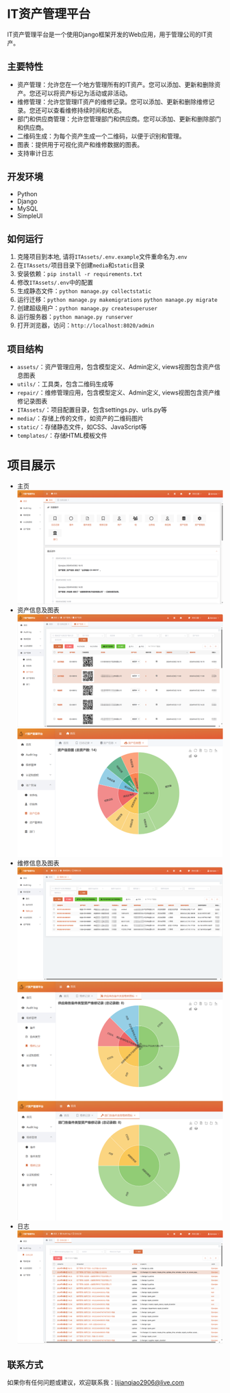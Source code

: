 # IT资产管理平台

IT资产管理平台是一个使用Django框架开发的Web应用，用于管理公司的IT资产。

## 主要特性

- 资产管理：允许您在一个地方管理所有的IT资产。您可以添加、更新和删除资产。您还可以将资产标记为活动或非活动。
- 维修管理：允许您管理IT资产的维修记录。您可以添加、更新和删除维修记录。您还可以查看维修持续时间和状态。
- 部门和供应商管理：允许您管理部门和供应商。您可以添加、更新和删除部门和供应商。
- 二维码生成：为每个资产生成一个二维码，以便于识别和管理。
- 图表：提供用于可视化资产和维修数据的图表。
- 支持审计日志

## 开发环境

- Python
- Django
- MySQL
- SimpleUI

## 如何运行

1. 克隆项目到本地, 请将`ITAssets/.env.example`文件重命名为`.env`
2. 在`ITAssets/`项目目录下创建`media`和`static`目录
3. 安装依赖：`pip install -r requirements.txt`
4. 修改`ITAssets/.env`中的配置
5. 生成静态文件：`python manage.py collectstatic`
6. 运行迁移：`python manage.py makemigrations` `python manage.py migrate`
7. 创建超级用户：`python manage.py createsuperuser`
8. 运行服务器：`python manage.py runserver`
9. 打开浏览器，访问：`http://localhost:8020/admin`

## 项目结构

- `assets/`：资产管理应用，包含模型定义、Admin定义, views视图包含资产信息图表
- `utils/`：工具类，包含二维码生成等
- `repair/`：维修管理应用，包含模型定义、Admin定义, views视图包含资产维修记录图表
- `ITAssets/`：项目配置目录，包含settings.py、urls.py等
- `media/`：存储上传的文件，如资产的二维码图片
- `static/`：存储静态文件，如CSS、JavaScript等
- `templates/`：存储HTML模板文件

# 项目展示

- 主页
  ![main.png](doc/main.png)
- 资产信息及图表
  ![assets_list.png](doc/assets_list.png)
  ![assets_img.png](doc/assets_img.png)
- 维修信息及图表
  ![repair_list.png](doc/repair_list.png)
  ![repair_img_supplier.png](doc/repair_img_supplier.png)
  ![repair_img_deparment.png](doc/repair_img_deparment.png)
- 日志
  ![log.png](doc/log.png)

## 联系方式

如果你有任何问题或建议，欢迎联系我：lijianqiao2906@live.com